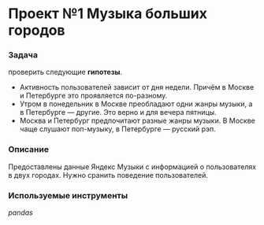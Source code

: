 # Проект №1 Музыка больших городов

### **Задача** 
проверить следующие **гипотезы**.
 - Активность пользователей зависит от дня недели. Причём в Москве и Петербурге это проявляется по-разному.
 - Утром в понедельник в Москве преобладают одни жанры музыки, а в Петербурге — другие. Это верно и для вечера пятницы.
 - Москва и Петербург предпочитают разные жанры музыки. В Москве чаще слушают поп-музыку, в Петербурге — русский рэп.


### **Описание**
Предоставлены данные Яндекс Музыки с информацией о пользователях в двух городах. Нужно сранить поведение пользователей.

### **Используемые инструменты**
*pandas*
